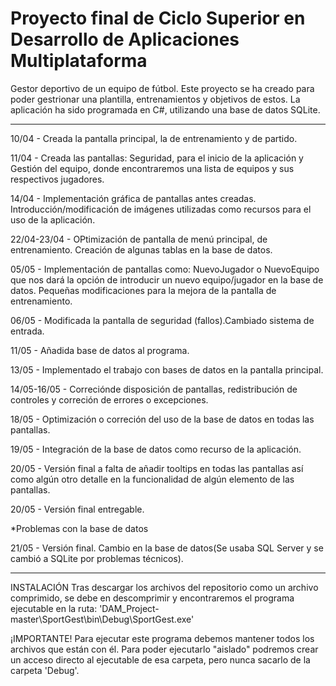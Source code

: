 # Proyecto final de Ciclo Superior en Desarrollo de Aplicaciones Multiplataforma
Gestor deportivo de un equipo de fútbol.
Este proyecto se ha creado para poder gestrionar una plantilla, entrenamientos y objetivos de estos.
La aplicación ha sido programada en C#, utilizando una base de datos SQLite.

------------

10/04 - Creada la pantalla principal, la de entrenamiento y de partido.

11/04 - Creada las pantallas: Seguridad, para el inicio de la aplicación y Gestión del equipo, donde encontraremos una lista de equipos y sus respectivos jugadores.

14/04 - Implementación gráfica de pantallas antes creadas. Introducción/modificación de imágenes utilizadas como recursos para el uso de la aplicación.

22/04-23/04 - OPtimización de pantalla de menú principal, de entrenamiento. Creación de algunas tablas en la base de datos.

05/05 - Implementación de pantallas como: NuevoJugador o NuevoEquipo que nos dará la opción de introducir un nuevo equipo/jugador en la base de datos. Pequeñas modificaciones para la mejora de la pantalla de entrenamiento.

06/05 - Modificada la pantalla de seguridad (fallos).Cambiado sistema de entrada.

11/05 - Añadida base de datos al programa.

13/05 - Implementado el trabajo con bases de datos en la pantalla principal.

14/05-16/05 - Correciónde  disposición de pantallas, redistribución de controles y correción de errores o excepciones.

18/05 - Optimización o correción del uso de la base de datos en todas las pantallas.

19/05 - Integración de la base de datos como recurso de la aplicación.

20/05 - Versión final a falta de añadir tooltips en todas las pantallas así como algún otro detalle en la funcionalidad de algún elemento de las pantallas.

20/05 - Versión final entregable.

*Problemas con la base de datos

21/05 - Versión final. Cambio en la base de datos(Se usaba SQL Server y se cambió a SQLite por problemas técnicos).

------------

INSTALACIÓN
Tras descargar los archivos del repositorio como un archivo comprimido, se debe en descomprimir y encontraremos el programa ejecutable en la ruta:
'DAM_Project-master\SportGest\bin\Debug\SportGest.exe'

¡IMPORTANTE! Para ejecutar este programa debemos mantener todos los archivos que están con él.
Para poder ejecutarlo "aislado" podremos crear un acceso directo al ejecutable de esa carpeta, pero nunca sacarlo de la carpeta 'Debug'.
